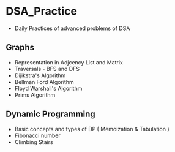 # DSA_Practice
- Daily Practices of advanced problems of DSA
## Graphs
- Representation in Adjcency List and Matrix
- Traversals - BFS and DFS
- Dijikstra's Algorithm
- Bellman Ford Algorithm
- Floyd Warshall's Algorithm
- Prims Algorithm

## Dynamic Programming
- Basic concepts and types of DP ( Memoization & Tabulation )
- Fibonacci number
- Climbing Stairs
